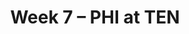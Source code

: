 ---
layout: game
title: Week 7 – PHI at TEN
season: 2010
game_id: 2010_07_PHI_TEN
away_team: PHI
home_team: TEN
---